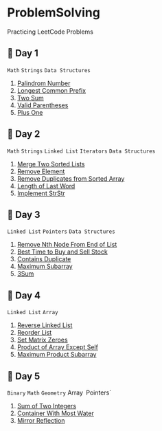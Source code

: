 # ProblemSolving
Practicing LeetCode Problems

## 🔸 Day 1
 `Math` `Strings` `Data Structures` <br>
1. [Palindrom Number](1.First_10_Days/Day_1/Palindrom_Number.cpp) <br>
2. [Longest Common Prefix](1.First_10_Days/Day_1/Longest_Common_Prefix.cpp) <br>
3. [Two Sum](1.First_10_Days/Day_1/Two_Sum.cpp) <br>
4. [Valid Parentheses](1.First_10_Days/Day_1/Valid_Parentheses.cpp) <br>
5. [Plus One](1.First_10_Days/Day_1/Plus_One.cpp) <br>

## 🔸 Day 2
 `Math` `Strings` `Linked List` `Iterators` `Data Structures` <br>
1. [Merge Two Sorted Lists](1.First_10_Days/Day_2/Merge_Two_Sorted_Lists.cpp) <br>
2. [Remove Element](1.First_10_Days/Day_2/Remove_Element.cpp) <br>
3. [Remove Duplicates from Sorted Array](1.First_10_Days/Day_2/Remove_Duplicates_from_Sorted_Array.cpp) <br>
4. [Length of Last Word](1.First_10_Days/Day_2/Length_of_Last_Word.cpp) <br>
5. [Implement StrStr](1.First_10_Days/Day_2/Implement_StrStr.cpp) <br>


## 🔸 Day 3
 `Linked List` `Pointers` `Data Structures` <br>
1. [Remove Nth Node From End of List](1.First_10_Days/Day_3/Remove_Nth_Node_From_End_of_List.cpp) <br>
2. [Best Time to Buy and Sell Stock](1.First_10_Days/Day_3/Best_Time_to_Buy_and_Sell_Stock.cpp) <br>
3. [Contains Duplicate](1.First_10_Days/Day_3/Contains_Duplicate.cpp) <br>
4. [Maximum Subarray](1.First_10_Days/Day_3/Maximum_Subarray.cpp) <br>
5. [3Sum](1.First_10_Days/Day_3/3Sum.cpp) <br>

## 🔸 Day 4
 `Linked List` `Array` <br>
1. [Reverse Linked List](1.First_10_Days/Day_4/Reverse_Linked_List.cpp) <br>
2. [Reorder List](1.First_10_Days/Day_4/Reorder_List.cpp) <br>
3. [Set Matrix Zeroes](1.First_10_Days/Day_4/Set_Matrix_Zeroes.cpp) <br>
4. [Product of Array Except Self](1.First_10_Days/Day_4/Product_of_Array_Except_Self.cpp) <br>
5. [Maximum Product Subarray](1.First_10_Days/Day_4/Maximum_Product_Subarray.cpp) <br>


## 🔸 Day 5
 `Binary` `Math` `Geometry` Array` `Pointers`  <br>
1. [Sum of Two Integers](1.First_10_Days/Day_5/Sum_of_Two_Integers.cpp) <br>
2. [Container With Most Water](1.First_10_Days/Day_5/Container_With_Most_Water.cpp) <br>
3. [Mirror Reflection](1.First_10_Days/Day_5/Mirror_Reflection.cpp) <br>



